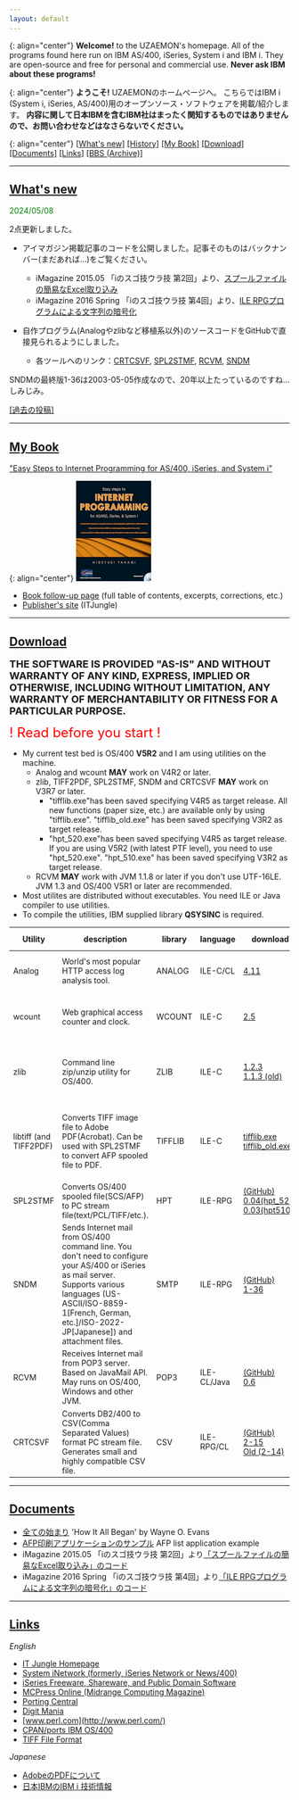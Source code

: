 ```yaml
---
layout: default
---
```


{: align="center"}
**Welcome!**
to the UZAEMON's homepage. All of the programs found here run on IBM AS/400, iSeries, System i and IBM i. They are open-source and free for personal and commercial use. **Never ask IBM about these programs!**

{: align="center"}
**ようこそ!**
UZAEMONのホームページへ。
こちらではIBM i (System i, iSeries, AS/400)用のオープンソース・ソフトウェアを掲載/紹介します。
**内容に関して日本IBMを含むIBM社はまったく関知するものではありませんので、お問い合わせなどはなさらないでください。**

{: align="center"}
[[What's new]](#whats-new) 
[[History]](history.html)
[[My Book]](#my-book) 
[[Download]](#download)
[[Documents]](#documents)
[[Links]](#links)
[[BBS (Archive)]](oldBBS/index.html)

---

## [What's new](#whats-new)  
<font color="green">2024/05/08</font>

2点更新しました。

- アイマガジン掲載記事のコードを公開しました。記事そのものはバックナンバー(まだあれば...)をご覧ください。
  - iMagazine 2015.05 「iのスゴ技ウラ技 第2回」より、[スプールファイルの簡易なExcel取り込み](https://github.com/uzaemon/homepage/tree/main/SPL2EXCEL)
  - iMagazine 2016 Spring 「iのスゴ技ウラ技 第4回」より、[ILE RPGプログラムによる文字列の暗号化](https://github.com/uzaemon/homepage/tree/main/CRYPTO)

- 自作プログラム(Analogやzlibなど移植系以外)のソースコードをGitHubで直接見られるようにしました。
  - 各ツールへのリンク：[CRTCSVF](https://github.com/uzaemon/homepage/tree/main/CSV), [SPL2STMF](https://github.com/uzaemon/homepage/tree/main/HPT), [RCVM](https://github.com/uzaemon/homepage/tree/main/POP3), [SNDM](https://github.com/uzaemon/homepage/tree/main/SMTP)

SNDMの最終版1-36は2003-05-05作成なので、20年以上たっているのですね...しみじみ。

[[過去の投稿]](history.html)

---

## [My Book](#my-book)

[&quot;Easy Steps to Internet Programming for AS/400, iSeries, and System i&quot;](iptu/index.html)

{: align="center"}
![book cover](book.gif)

- [Book follow-up page](iptu/index.html) (full table of contents, excerpts, corrections, etc.)
- [Publisher's site](http://www.itjungle.com/) (ITJungle)

---

## [Download](#download)

**<FONT size="+1">THE SOFTWARE IS PROVIDED &quot;AS-IS&quot; AND WITHOUT WARRANTY OF ANY
KIND, EXPRESS, IMPLIED OR OTHERWISE, INCLUDING WITHOUT LIMITATION, ANY
WARRANTY OF MERCHANTABILITY OR FITNESS FOR A PARTICULAR PURPOSE.</FONT>**

<FONT color="#ff0000" size="+2">! Read before you start !</FONT>

- My current test bed is OS/400 **V5R2** and I am using utilities on the machine.
  - Analog and wcount **MAY** work on V4R2 or later.
  - zlib, TIFF2PDF, SPL2STMF, SNDM and CRTCSVF **MAY** work on V3R7 or later.
    - &quot;tifflib.exe&quot;has been saved specifying V4R5 as target release.
      All new functions (paper size, etc.) are available only by using &quot;tifflib.exe&quot;.
      &quot;tifflib_old.exe&quot; has been saved specifying V3R2 as target release.
    - &quot;hpt_520.exe&quot;has been saved specifying V4R5 as target release.
      If you are using V5R2 (with latest PTF level), you need to use &quot;hpt_520.exe&quot;.
      &quot;hpt_510.exe&quot; has been saved specifying V3R2 as target release.
  - RCVM **MAY** work with JVM 1.1.8 or later if you don't use UTF-16LE. JVM 1.3 and OS/400
    V5R1 or later are recommended.
- Most utilites are distributed without executables. You need ILE or Java
  compiler to use utilities.
- To compile the utilities, IBM supplied library **QSYSINC** is required.

|Utility|description|library|language|download|documents|link to homepage|
|-------|-----------|-------|--------|--------|---------|----------------|
|Analog|World's most popular HTTP access log analysis tool.|ANALOG|ILE-C/CL|[4.11](analog411.exe)|[install](analog_install.html) [usage](analog_usage.html) [license](analog_license.html) <br>[Perl install](perl_install.html)|[Analog: WWW logfile analysis](https://analog.readthedocs.io/en/latest/)
|wcount|Web graphical access counter and clock.|WCOUNT|ILE-C|[2.5](wcount25.exe)|[install](wcount_install.html) [usage](wcount_usage.html) [license](wcount_license.html)|[WWW Homepage Access Counter and Clock](http://www.muquit.com/muquit/software/Count/Count.html)|
|zlib|Command line zip/unzip utility for OS/400.|ZLIB|ILE-C|[1.2.3](zlib123.exe)<br> [1.1.3 (old)](zlib.exe)|[install](zlib_usage.html) [license](zlib_license.html) [addendum](zlib_addendum.html)|[zlib Home Site](http://www.zlib.net/) [Minizip: Zip and UnZip additionnal library](http://www.winimage.com/zLibDll/minizip.html)|
|libtiff (and TIFF2PDF)|Converts TIFF image file to Adobe PDF(Acrobat). Can be used with SPL2STMF to convert AFP spooled file to PDF.|TIFFLIB|ILE-C|[tifflib.exe](tifflib.exe) [tifflib_old.exe](tifflib_old.exe)|[install](tifflib_install.html) [usage](tifflib_usage.html) [license](tifflib_license.html)|[LibTIFF - TIFF Library and Utilities](http://www.libtiff.org/) (Original TIFF2PDF.C is no longer available on the Web)|
|SPL2STMF|Converts OS/400 spooled file(SCS/AFP) to PC stream file(text/PCL/TIFF/etc.).|HPT|ILE-RPG|[(GitHub)](https://github.com/uzaemon/homepage/tree/main/HPT)<br>[0.04(hpt_520)](hpt_520.exe) [0.03(hpt510)](hpt_510.exe)|[install](hpt_install.html) [usage](hpt_usage.html) [license](hpt_license.html)|(This site)|
|SNDM|Sends Internet mail from OS/400 command line. You don't need to configure  your AS/400 or iSeries as mail server. Supports various languages (US-ASCII/ISO-8859-1[French, German, etc.]/ISO-2022-JP[Japanese]) and attachment files.|SMTP|ILE-RPG|[(GitHub)](https://github.com/uzaemon/homepage/tree/main/SMTP)<br>[1-36](smtp136.exe)|[install](sndm_install.html) [usage](sndm_usage.html) [license](sndm_license.html) [Latin-1 support](iso8859.html)|(This site)|
|RCVM|Receives Internet mail from POP3 server. Based on JavaMail API. May runs on OS/400, Windows and other JVM.|POP3|ILE-CL/Java|[(GitHub)](https://github.com/uzaemon/homepage/tree/main/POP3)<br>[0.6](pop3.exe)|[install](rcvm_install.html) [usage](rcvm_usage.html) [license](rcvm_license.html)|(This site)|
|CRTCSVF|Converts DB2/400 to CSV(Comma Separated Values) format PC stream file. Generates small and highly compatible CSV file.|CSV|ILE-RPG/CL|[(GitHub)](https://github.com/uzaemon/homepage/tree/main/CSV)<br>[2-15](CSV.EXE)<br> [Old (2-14)](CSV_2-14.EXE)|[install](crtcsvf_install.html) [usage](crtcsvf_usage.html) [license](crtcsvf_license.html)|(This site)|

---

## [Documents](#documents)

- [全ての始まり](HowItAllBeganJ.html) 'How It All Began' by Wayne O. Evans
- [AFP印刷アプリケーションのサンプル](afpprt.html) AFP list application example
- iMagazine 2015.05 「iのスゴ技ウラ技 第2回」より[「スプールファイルの簡易なExcel取り込み」のコード](https://github.com/uzaemon/homepage/tree/main/SPL2EXCEL)
- iMagazine 2016 Spring 「iのスゴ技ウラ技 第4回」より[「ILE RPGプログラムによる文字列の暗号化」のコード](https://github.com/uzaemon/homepage/tree/main/CRYPTO)

---

## [Links](#links)

_English_

- [IT Jungle Homepage](http://www.itjungle.com/)
- [System iNetwork (formerly, iSeries Network or News/400)](http://systeminetwork.com/">http://systeminetwork.com/)
- [iSeries Freeware, Shareware, and Public Domain Software](http://www2.systeminetwork.com/code/shareware/)
- [MCPress Online (Midrange Computing Magazine)](http://mcpressonline.com/)
- [Porting Central](http://www-03.ibm.com/servers/enable/site/porting/iseries/overview/go.html)
- [Digit Mania](http://digitmania.birdbrain.net/)
- [www.perl.com](http://www.perl.com/)
- [CPAN/ports IBM OS/400](http://www.cpan.org/ports/#os400)
- [TIFF File Format](http://www.awaresystems.be/imaging/tiff.html)

_Japanese_

- [AdobeのPDFについて](http://www.adobe.co.jp/products/acrobat/adobepdf.html)
- [日本IBMのIBM i 技術情報](https://www.ibm.com/support/pages/ibm-i-%E6%8A%80%E8%A1%93%E6%83%85%E5%A0%B1)
